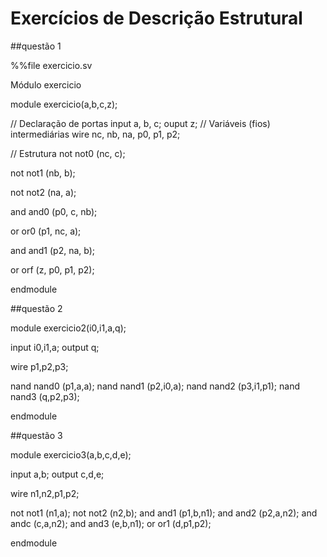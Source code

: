 # Exercícios de Descrição Estrutural

##questão 1

%%file exercicio.sv

Módulo exercicio

module exercicio(a,b,c,z);

// Declaração de portas input a, b, c; ouput z; // Variáveis (fios) intermediárias wire nc, nb, na, p0, p1, p2;

// Estrutura not not0 (nc, c);

not not1 (nb, b);

not not2 (na, a);

and and0 (p0, c, nb);

or or0 (p1, nc, a);

and and1 (p2, na, b);

or orf (z, p0, p1, p2);

endmodule

##questão 2

module exercicio2(i0,i1,a,q);

input i0,i1,a; output q;

wire p1,p2,p3;

nand nand0 (p1,a,a);
nand nand1 (p2,i0,a);
nand nand2 (p3,i1,p1);
nand nand3 (q,p2,p3);

endmodule

##questão 3

module exercicio3(a,b,c,d,e);

input a,b; output c,d,e;

wire n1,n2,p1,p2;

not not1 (n1,a);
not not2 (n2,b);
and and1 (p1,b,n1);
and and2 (p2,a,n2);
and andc (c,a,n2);
and and3 (e,b,n1);
or or1 (d,p1,p2);

endmodule
